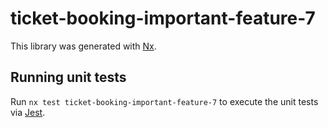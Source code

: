 # ticket-booking-important-feature-7

This library was generated with [Nx](https://nx.dev).

## Running unit tests

Run `nx test ticket-booking-important-feature-7` to execute the unit tests via [Jest](https://jestjs.io).
